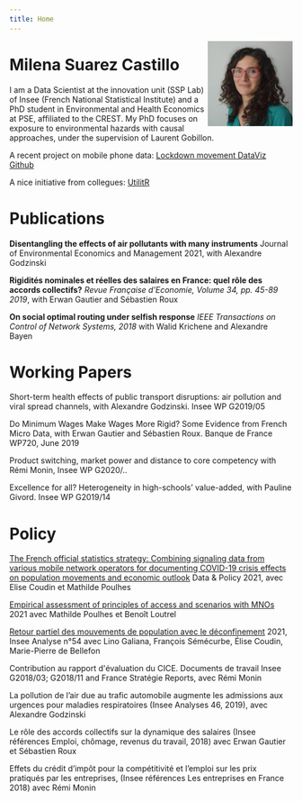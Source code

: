 ```yaml
---
title: Home
---
```


[<img src="image/picx.jpg" style="max-width:30%;min-width:100px;float:right;" alt="Github repo" />](https://github.com/milena-git)

# Milena Suarez Castillo

I am a Data Scientist at the innovation unit (SSP Lab) of Insee (French National Statistical Institute) and a PhD student in Environmental and Health Economics at PSE, affiliated to the CREST. My PhD focuses on exposure to environmental hazards with causal approaches, under the supervision of Laurent Gobillon.

A recent project on mobile phone data:
[Lockdown movement DataViz](https://inseefrlab.github.io/lockdown-maps-R/outflows_EN.html)
[Github](https://github.com/InseeFrLab/lockdown-maps-R)

A nice initiative from collegues: [UtilitR](https://www.book.utilitr.org/)

# Publications
**Disentangling the effects of air pollutants with many instruments**
Journal of Environmental Economics and Management 2021, with Alexandre Godzinski  

**Rigidités nominales et réelles des salaires en France: quel rôle des accords collectifs?** _Revue Française d'Economie, Volume 34, pp. 45-89 2019_, with Erwan Gautier and Sébastien Roux  

**On social optimal routing under selfish response** _IEEE Transactions on Control of Network Systems, 2018_ with Walid Krichene and Alexandre Bayen  

# Working Papers

Short-term health effects of public transport disruptions: air pollution and viral spread channels, with Alexandre Godzinski. Insee WP G2019/05

Do Minimum Wages Make Wages More Rigid? Some Evidence from French Micro Data, with Erwan Gautier and Sébastien Roux. Banque de France WP720, June 2019

Product switching, market power and distance to core competency with Rémi Monin, Insee WP G2020/..

Excellence for all? Heterogeneity in high-schools’ value-added, with Pauline Givord. Insee WP G2019/14

# Policy

[The French official statistics strategy: Combining signaling data from various mobile network operators for documenting COVID-19 crisis effects on population movements and economic outlook](https://www.cambridge.org/core/journals/data-and-policy/article/french-official-statistics-strategy-combining-signaling-data-from-various-mobile-network-operators-for-documenting-covid19-crisis-effects-on-population-movements-and-economic-outlook/DBE5680E9B48AD780F11495D7255E91C) Data & Policy 2021, avec Elise Coudin et Mathilde Poulhes

[Empirical assessment of principles of access and scenarios with MNOs](https://ec.europa.eu/eurostat/cros/system/files/wpi_deliverable_i7_some_experimental_results_with_mobile_network_data_2021_01_31_final.pdf) 2021 avec Mathilde Poulhes et Benoît Loutrel

[Retour partiel des mouvements de population avec le déconfinement](https://www.insee.fr/fr/statistiques/4635407#documentation) 2021, Insee Analyse n°54 avec Lino Galiana, François Sémécurbe, Élise Coudin, Marie-Pierre de Bellefon 

Contribution au rapport d'évaluation du CICE. Documents de travail Insee G2018/03; G2018/11 and France Stratégie Reports, avec Rémi Monin

La pollution de l’air due au trafic automobile augmente les admissions aux urgences pour maladies respiratoires (Insee Analyses 46, 2019), avec Alexandre Godzinski

Le rôle des accords collectifs sur la dynamique des salaires (Insee références Emploi, chômage, revenus du travail, 2018) avec Erwan Gautier et Sébastien Roux

Effets du crédit d’impôt pour la compétitivité et l’emploi sur les prix
pratiqués par les entreprises, (Insee références Les entreprises en France 2018) avec Rémi Monin



